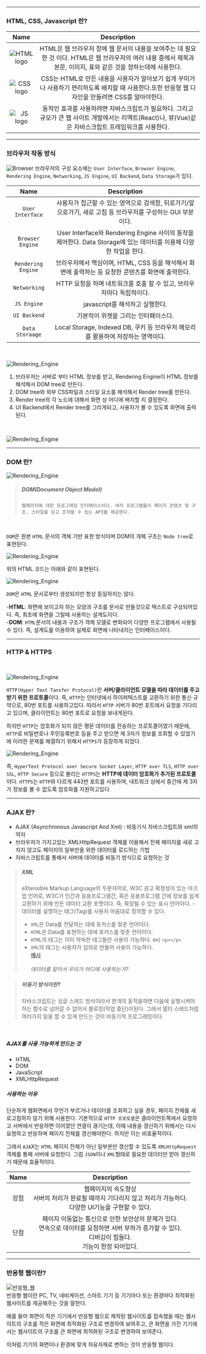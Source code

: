 ***
### HTML, CSS, Javascript 란? 

|Name|Description|
|:---:|:---:|
|![HTML logo](/image/HTML.png)|HTML은 웹 브라우저 창에 웹 문서의 내용을 보여주는 데 필요한 것 이다. HTML은 웹 브라우저의 여러 내용 중에서 제목과 본문, 이미지, 표와 같은 것을 정하는데에 사용한다.|
|![CSS logo](/image/CSS.png)|CSS는 HTML로 만든 내용을 사용자가 알아보기 쉽게 꾸미거나 사용하기 편리하도록 배치할 때 사용한다.또한 반응형 웹 디자인을 만들려면 CSS를 알아야한다.|
|![JS logo](/image/JS.png)|동적인 효과를 사용하려면 자바스크립트가 필요하다. 그리고 규모가 큰 웹 사이트 개발에서는 리액트(React)나, 뷰(Vue)같은 자바스크립트 프레임워크를 사용한다.|

***
### 브라우저 작동 방식
![Browser](/image/Browser.png)
브라우저의 구성 요소에는 ``User Interface``, ``Browser Engine``, ``Rendering Engine``, ``Networking``, ``JS Engine``, ``UI Backend``, ``Data Storage``가 있다.

|Name|Description|
|:---:|:---:|
|``User Interface``|사용자가 접근할 수 있는 영역으로 검색창, 뒤로가기/앞으로가기, 새로 고침 등 브라우저를 구성하는 GUI 부분이다.|
|``Browser Engine``|User Interface와 Rendering Engine 사이의 동작을 제어한다. Data Storage에 있는 데이터를 이용해 다양한 작업을 한다.|
|``Rendering Engine``|브라우저에서 핵심이며, HTML, CSS 등을 해석해서 화면에 출력하는 등 요청한 콘텐츠를 화면에 출력한다.|
|``Networking``|HTTP 요청을 하며 네트워크를 호출 할 수 있고, 브라우저마다 독립적이다.|
|``JS Engine``|javascript를 해석하고 실행한다.|
|``UI Backend``|기본적이 위젯을 그리는 인터페이스다.|
|``Data Storaage``|Local Storage, Indexed DB, 쿠키 등 브라우저 메모리를 활용하여 저장하는 영역이다.|
<br>

![Rendering_Engine](/image/RenderingEngine.png)
<br>

1. 브라우저는 서버로 부터 HTML 정보를 받고, Rendering Engine이 HTML 정보를 해석해서 DOM tree로 만든다. 
2. DOM tree와 외부 CSS파일과 스타일 요소를 해석해서 Render tree를 만든다. 
3. Render tree의 각 노드에 대해서 화면 상 어디에 배치할 지 결정한다.
4. UI Backend에서 Render tree를 그리게되고, 사용자가 볼 수 있도록 화면에 출력된다.
<br>

![Rendering_Engine](/image/RenderingEngineEX.png)

***
### DOM 란?

![Rendering_Engine](/image/DOM.png)

> ##### DOM(Document Object Model)
> `웹페이지에 대한 프로그래밍 인터페이스이다. 여러 프로그램들이 페이지 콘텐츠 및 구조, 스타일을 읽고 조작할 수 있는 API를 제공한다.`

<br>

`DOM`은 원본 `HTML` 문서의 객체 기반 표현 방식이며 DOM의 개체 구조는 `Node tree`로 표현된다.

![Rendering_Engine](/image/htmlEX.png)

위의 HTML 코드는 아래와 같이 표현된다.

![Rendering_Engine](/image/domNodeEX.png)

`DOM`은 `HTML` 문서로부터 생성되지만 항상 동일하지는 않다.

-**HTML**: 화면에 보이고자 하는 모양과 구조를 문서로 만들것으로 텍스트로 구성되어있다. 즉, 최초에 화면을 그릴때 사용하는 설계도이다.<br>
-**DOM**: `HTML`문서의 내용과 구조가 객체 모델로 변화되어 다양한 프로그램에서 사용될 수 있다. 즉, 설계도를 이용하여 실제로 화면에 나타내지는 인터페이스이다.

***
### HTTP & HTTPS
<br>

![Rendering_Engine](/image/HTTP.png)

`HTTP(Hyper Text Tansfer Protocol)`란 **서버/클라이언트 모델을 따라 데이터를 주고 받기 위한 프로토콜**이다. 즉, `HTTP`는 인터넷에서 하이퍼텍스트를 교환하기 위한 통신 규약으로, 80번 포트를 사용하고있다. 따라서 `HTTP` 서버가 80번 포트에서 요청을 기다리고 있으며, 클라이언트는 80번 포트로 요청을 보내게된다.

하지만 `HTTP`는 암호화가 되지 않은 평문 데이터를 전송하는 프로토콜이였기 때문에, `HTTP`로 비밀번호나 주민등록번호 등을 주고 받으면 제 3자가 정보를 조회할 수 있었기에 이러한 문제를 해결하기 위해서 `HTTPS`가 등장하게 되었다.

![Rendering_Engine](/image/HTTPS.png)

즉, `HyperText Protocol over Secure Socket Layer`, `HTTP over TLS`, `HTTP over SSL`, `HTTP Secure` 등으로 불리는 `HTTPS`는 **HTTP에 데이터 암호화가 추가된 프로토콜**이다. `HTTPS`는 `HTTP`와 다르게 443번 포트를 사용하며, 네트워크 상에서 중간에 제 3자가 정보를 볼 수 없도록 암호화를 지원하고있다.

***
### AJAX 란?

- AJAX (Asynchronous Javascript And Xml) : 비동기식 자바스크립트와 xml의 약자
- 브라우저가 가지고있는 XMLHttpRequest 객체를 이용해서 전체 페이지를 새로 고치지 않고도 페이지의 일부만을 위한 데이터를 로드하는 기법
- 자바스크립트를 통해서 서버에 데이터를 비동기 방식으로 요청하는 것

> ##### XML
> eXtensible Markup Language의 두문자어로, W3C 권고 확정성이 있는 마크업 언어로, W3C가 인간과 응용프로그램간, 혹은 응용프로그램 간에 정보를 쉽게 교환하기 위해 만든 데이터 교환 포멧이다. 즉, 확장될 수 있는 표시 언어이다. - 데이터를 설명하는 태그(Tag)를 사용자 마음대로 정의할 수 있다.<br> 
> - `XML`은 Data를 전달하는 데에 포커스를 맞춘 언어이다.
> - `HTML`은 Data를 표현하는 데에 포커스를 맞춘 언어이다.
> - `HTML`의 태그는 이미 약속한 태그들만 사용이 가능하다. ex) ```<p></p>```
> - `XML`의 태그는 사용자가 임의로 만들어 사용이 가능하다. <br>
> [예시](http://www.tcpschool.com/xml/xml_basic_structure) <br><br>
> *데이터를 알아서 우리가 어디에 사용하는가?*

> ##### 비동기 방식이란?
> 자바스크립트는 싱글 스레드 방식이라서 한개의 동작을하면 다음에 실행시켜야하는 함수로 넘어갈 수 없어서 블로킹(작업 중단)이된다. 그래서 멀티 스레드처럼 여러가지 일을 할 수 있게 만드는 것이 비동기적 프로그래밍이다.
<br>

##### AJAX를 사용 가능하게 만드는 것
- HTML
- DOM
- JavaScript
- XMLHttpRequest

##### 사용하는 이유
 단순하게 웹화면에서 무언가 부르거나 데이터를 조회하고 싶을 경우, 페이지 전체를 새로고침하지 않기 위해 사용한다. 기본적으로 `HTTP 프로토콜`은 클라이언트쪽에서 요청하고 서버에서 반응하면 이어졌던 연결이 끊기는데, 이때 내용을 갱신하기 위해서는 다시 요청하고 반응하며 페이지 전체를 갱신해야한다. 하지만 이는 비효율적이다.<br>

 그래서 `AJA`X는 `HTML` 페이지 전체가 아닌 일부분만 갱신할 수 있도록 `XMLHttpRequest`객체를 통해 서버에 요청한다. 그럼 `JSON`이나 `XML`형태로 필요한 데이터만 받아 갱신하기 때문에 효율적이다.

 |Name|Description|
 |:---:|:---:|
 |장점|웹페이지의 속도향상<br>서버의 처리가 완료될 때까지 기다리지 않고 처리가 가능하다.<br>다양한 UI기능을 구현할 수 있다.|
 |단점|페이지 이동없는 통신으로 인한 보안상의 문제가 있다.<br>연속으로 데이터를 요청하면 서버 부하가 증가할 수 있다.<br>디버깅이 힘들다.<br>기능이 한정 되어있다.|

 ***
 ### 반응형 웹이란?
 ![반응형_웹](/image/web.png)
 <br>
 반응형 웹이란 PC, TV, 네비게이션, 스마트 기기 등 기기마다 또는 환경마다 최적화된 웹사이트를 제공해주는 것을 말한다.

 예를 들어 화면이 작은 기기에서 반응형 웹으로 제작된 웹사이트를 접속했을 때는 웹사이트의 구조를 작은 화면에 최적화된 구조로 변경하여 보여주고, 큰 화면을 가진 기기에서는 웹사이트의 구조를 큰 화면에 최적화된 구조로 변경하여 보여준다.

 이처럼 기기의 화면이나 환경에 맞게 자유자재로 변하는 것이 반응형 웹이다.